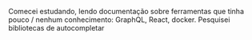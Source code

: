 Comecei estudando, lendo documentação sobre ferramentas que tinha pouco / nenhum conhecimento: GraphQL, React, docker. Pesquisei bibliotecas de autocompletar
